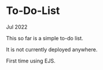 # To-Do-List

Jul 2022

This so far is a simple to-do list.

It is not currently deployed anywhere.

First time using EJS.
